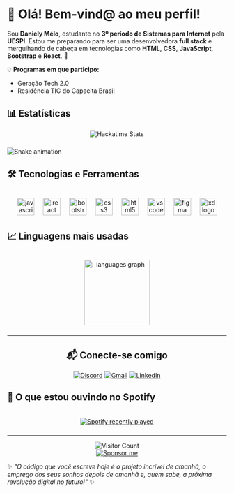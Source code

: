 # 👋 Olá! Bem-vind@ ao meu perfil!

Sou **Daniely Mélo**, estudante no **3º período de Sistemas para Internet** pela **UESPI**. Estou me preparando para ser uma desenvolvedora **full stack** e mergulhando de cabeça em tecnologias como **HTML**, **CSS**, **JavaScript**, **Bootstrap** e **React**. 🚀

💡 **Programas em que participo:**
- Geração Tech 2.0
- Residência TIC do Capacita Brasil

  
###
 ## 📊 Estatísticas
<div align="center">
  
![Hackatime Stats](https://github-readme-stats.hackclub.dev/api/wakatime?username=5389&api_domain=hackatime.hackclub.com&theme=rose&custom_title=Hackatime+Stats&layout=compact&cache_seconds=0&langs_count=8)

</div>
<!-- ### GitHub Contributions Graph
  <div align="center">
      <img src="https://github-profile-trophy.vercel.app/?username=daniolivem&theme=radical&no-frame=true&margin-w=4" alt="Troféus GitHub" />
  </div>
  <hr>
  <div align="center">
      <img src="https://ghchart.rshah.org/daniolivem" alt="Contribuições GitHub" />
  </div>



<div align="center">
    <img src="https://github-profile-summary-cards.vercel.app/api/cards/profile-details?username=daniolivem&theme=radical" alt="Dani Oliveira's GitHub Achievements" />
</div>
-->

###

<img src="https://raw.githubusercontent.com/daniolivem/daniolivem/output/snake.svg" alt="Snake animation" />

###

<!-- Outros elementos abaixo -->

###
## 🛠️ Tecnologias e Ferramentas
<br clear="both">

<div align="center">
  <img src="https://cdn.jsdelivr.net/gh/devicons/devicon/icons/javascript/javascript-original.svg" height="40" alt="javascript logo"  />
  <img width="12" />
  <img src="https://cdn.jsdelivr.net/gh/devicons/devicon/icons/react/react-original.svg" height="40" alt="react logo"  />
  <img width="12" />
  <img src="https://cdn.jsdelivr.net/gh/devicons/devicon/icons/bootstrap/bootstrap-original.svg" height="40" alt="bootstrap logo"  />
  <img width="12" />
  <img src="https://cdn.jsdelivr.net/gh/devicons/devicon/icons/css3/css3-original.svg" height="40" alt="css3 logo"  />
  <img width="12" />
  <img src="https://cdn.jsdelivr.net/gh/devicons/devicon/icons/html5/html5-original.svg" height="40" alt="html5 logo"  />
  <img width="12" />
  <img src="https://cdn.jsdelivr.net/gh/devicons/devicon/icons/vscode/vscode-original.svg" height="40" alt="vscode logo"  />
  <img width="12" />
  <img src="https://cdn.jsdelivr.net/gh/devicons/devicon/icons/figma/figma-original.svg" height="40" alt="figma logo"  />
  <img width="12" />
  <img src="https://cdn.jsdelivr.net/gh/devicons/devicon/icons/xd/xd-plain.svg" height="40" alt="xd logo"  />
</div>

###
## 📈 Linguagens mais usadas
<br clear="both">

<div align="center">
  <img src="https://github-readme-stats.vercel.app/api/top-langs?username=daniolivem&locale=en&hide_title=false&layout=compact&card_width=320&langs_count=10&theme=dark&hide_border=true&order=2" height="150" alt="languages graph"  />
</div>

###
<hr>
 
 <div align="center">
   
## 📬 Conecte-se comigo
[![Discord](https://img.shields.io/badge/Discord-7289DA?style=flat-square&logo=discord&logoColor=white)](https://discordapp.com/users/688916004377460799)
[![Gmail](https://img.shields.io/badge/Gmail-D14836?style=flat-square&logo=gmail&logoColor=white)](mailto:dani.melo.projetos@gmail.com)
[![LinkedIn](https://img.shields.io/badge/LinkedIn-0A66C2?style=flat-square&logo=linkedin&logoColor=white)](https://br.linkedin.com/in/daniely-m%C3%A9lo-6a1a2b352)
   
   </div>

###
## 🎵 O que estou ouvindo no Spotify
<br clear="both">

<div align="center">
  <a href="https://open.spotify.com/user/zfvsz8sfr7gwsrp14ilzrfuxr">
    <img src="https://spotify-recently-played-readme.vercel.app/api?user=zfvsz8sfr7gwsrp14ilzrfuxr&count=3" alt="Spotify recently played"  />
  </a>
</div>

###

 
 <hr>
 
<div align="center">
    <img src="https://visitor-badge.laobi.icu/badge?page_id=daniolivem.daniolivem" alt="Visitor Count" />
</div>



<div align="center">
    <a href="https://github.com/sponsors/daniolivem">
        <img src="https://img.shields.io/badge/Sponsor-%40daniolivem-blue?style=flat&logo=github" alt="Sponsor me" />
    </a>
</div>



✨ *"O código que você escreve hoje é o projeto incrível de amanhã, o emprego dos seus sonhos depois de amanhã e, quem sabe, a próxima revolução digital no futuro!"* ✨

<!--
**daniolivem/daniolivem** is a ✨ _special_ ✨ repository because its `README.md` (this file) appears on your GitHub profile.

Here are some ideas to get you started:

- 🔭 I’m currently working on ...
- 🌱 I’m currently learning ...
- 👯 I’m looking to collaborate on ...
- 🤔 I’m looking for help with ...
- 💬 Ask me about ...
- 📫 How to reach me: ...
- 😄 Pronouns: ...
- ⚡ Fun fact: ...
-->
